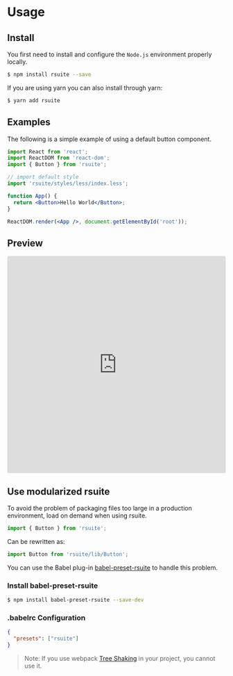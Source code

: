 # Usage

## Install

You first need to install and configure the `Node.js` environment properly locally.

```bash
$ npm install rsuite --save
```

If you are using yarn you can also install through yarn:

```bash
$ yarn add rsuite
```

## Examples

The following is a simple example of using a default button component.

```jsx
import React from 'react';
import ReactDOM from 'react-dom';
import { Button } from 'rsuite';

// import default style
import 'rsuite/styles/less/index.less';

function App() {
  return <Button>Hello World</Button>;
}

ReactDOM.render(<App />, document.getElementById('root'));
```

## Preview

<iframe src="https://codesandbox.io/embed/k9v972q3lr" style="width:100%; height:500px; border:0; border-radius: 4px; overflow:hidden;" sandbox="allow-modals allow-forms allow-popups allow-scripts allow-same-origin"></iframe>

## Use modularized rsuite

To avoid the problem of packaging files too large in a production environment, load on demand when using rsuite.

```js
import { Button } from 'rsuite';
```

Can be rewritten as:

```js
import Button from 'rsuite/lib/Button';
```

You can use the Babel plug-in [babel-preset-rsuite](https://github.com/rsuite/babel-preset-rsuite) to handle this problem.

### Install babel-preset-rsuite

```bash
$ npm install babel-preset-rsuite --save-dev
```

### .babelrc Configuration

```json
{
  "presets": ["rsuite"]
}
```

> Note: If you use webpack [Tree Shaking](https://webpack.js.org/guides/tree-shaking/) in your project, you cannot use it.
